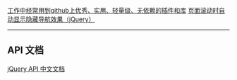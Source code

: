 [工作中经常用到github上优秀、实用、轻量级、无依赖的插件和库](https://segmentfault.com/a/1190000008997798)
[页面滚动时自动显示隐藏导航效果（jQuery）](http://www.css88.com/archives/7883)










-------
## API 文档

[jQuery API 中文文档](http://www.css88.com/jqapi-1.9/)
